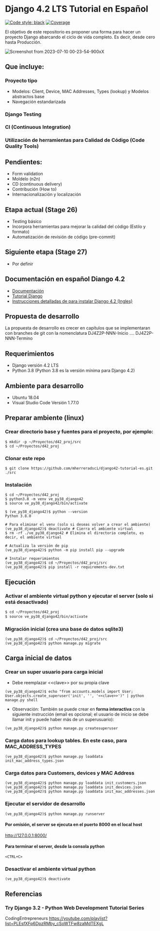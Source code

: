 # Django 4.2 LTS Tutorial en Español
[![Code style: black](https://img.shields.io/badge/code%20style-black-000000.svg)](https://github.com/psf/black) [![Coverage](https://img.shields.io/badge/Coverage-99%25-brightgreen.svg)](https://github.com/mherreradsci/django42-tutorial-es/actions/workflows/django.yml)

El objetivo de este repositorio es proponer una forma para hacer un proyecto Django abarcando el ciclo de vida completo. Es decir, desde cero hasta Producción.

![Screenshot from 2023-07-10 00-23-54-900xX](https://github.com/mherreradsci/django42-tutorial-es/assets/73266769/acd34935-5b99-4fc9-95f1-1e8489361b1e)

## Que incluye:
### Proyecto tipo
* Modelos: Client, Device, MAC Addresses, Types (lookup) y Modelos abstractos base
* Navegación estandarizada
### Django Testing
### CI (Continuous Integration)
### Utilización de herramientas para Calidad de Código (Code Quality Tools)

## Pendientes:
* Form validation
* Moldelo (n2n)
* CD (continuous delivery)
* Contribución (How to)
* Internacionalización y localización


## Etapa actual (Stage 26)
* Testing básico
* Incorpora herramientas para mejorar la calidad del código (Estilo y formato)
* Automatización de revisión de código (pre-commit)


## Siguiente etapa (Stage 27)
* Por definir

## Documentación en español Diango 4.2
- [Documentación](https://docs.djangoproject.com/es/4.2/)
- [Tutorial Django](https://docs.djangoproject.com/es/4.2/intro/tutorial01/)
- [Instrucciones detalladas de para instalar Django 4.2 (Ingles)](https://github.com/django/django/blob/9d756afb07de8ef6e4d1980413979496643f1c3b/docs/intro/install.txt)

## Propuesta de desarrollo
La propuesta de desarrollo es crecer en capítulos que se implementaran con branches de git con la nomenclatura DJ4Z2P-NNN-Inicio .... DJ4Z2P-NNN-Termino

## Requerimientos
- Django versión 4.2 LTS
- Python 3.8  (Python 3.8 es la versión mínima para Django 4.2)

## Ambiente para desarrollo
- Ubuntu 18.04
- Visual Studio Code Versión 1.77.0

## Preparar ambiente (linux)
### Crear directorio base y fuentes para el proyecto, por ejemplo:
```
$ mkdir -p ~/Proyectos/d42_proj/src
$ cd ~/Proyectos/d42_proj
```
### Clonar este repo
```
$ git clone https://github.com/mherreradsci/django42-tutorial-es.git ./src
```

### Instalación
```
$ cd ~/Proyectos/d42_proj
$ python3.8 -m venv ve_py38_django42
$ source ve_py38_django42/bin/activate

$ (ve_py38_django42)$ python --version
Python 3.8.0

# Para eliminar el venv (solo si deseas volver a crear el ambiente)
(ve_py38_django42)$ deactivate # Cierra el ambiente virtual
$ rm -rf ./ve_py38_django42 # Elimina el directorio completo, es decir, el ambiente virtual

# Actualiza la versión de pip
(ve_py38_django42)$ python -m pip install pip --upgrade

# Instalar requerimientos
(ve_py38_django42)$ cd ~/Proyectos/d42_proj/src
(ve_py38_django42)$ pip install -r requirements-dev.txt
```
## Ejecución
### Activar el ambiente virtual python y ejecutar el server (solo si está desactivado)
``` bash
$ cd ~/Proyectos/d42_proj
$ source ve_py38_django42/bin/activate
```
### Migración inicial (crea una base de datos sqlite3)
```
(ve_py38_django42)$ cd ~/Proyectos/d42_proj/src
(ve_py38_django42)$ python manage.py migrate
```
## Carga inicial de datos
### Crear un super usuario para carga inicial
* Debe reemplazar \<\<clave\>\> por su propia clave

```
(ve_py38_django42)$ echo "from accounts.models import User; User.objects.create_superuser('init', '', '<<clave>>')" | python manage.py shell
```
* Observación: También se puede crear en **forma __interactiva__** con la siguiente instrucción (email es opcional; el usuario de inicio se debe llamar init y puede haber más de un superusuario):
```
(ve_py38_django42)$ python manage.py createsuperuser
```
### Carga datos para lookup tables. En este caso, para MAC_ADDRESS_TYPES
```
(ve_py38_django42)$ python manage.py loaddata init_mac_address_types.json
```
### Carga datos para Customers, devices y MAC Address
```
(ve_py38_django42)$ python manage.py loaddata init_customers.json
(ve_py38_django42)$ python manage.py loaddata init_devices.json
(ve_py38_django42)$ python manage.py loaddata init_mac_addresses.json
```

### Ejecutar el servidor de desarrollo
```
(ve_py38_django42)$ python manage.py runserver
```
#### Por omisión, el server se ejecuta en el puerto 8000 en el local host
http://127.0.0.1:8000/

#### Para terminar el server, desde la consola python
```
<CTRL+C>
```
### Desactivar el ambiente virtual python
```
(ve_py38_django42)$ deactivate
```

## Referencias
### Try Django 3.2 - Python Web Development Tutorial Series
CodingEntrepreneurs
https://youtube.com/playlist?list=PLEsfXFp6DpzRMby_cSoWTFw8zaMdTEXgL
